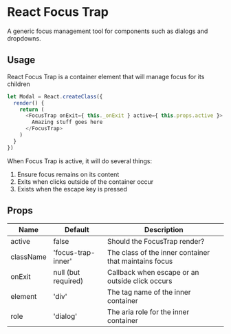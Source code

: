 # React Focus Trap

A generic focus management tool for components such as dialogs and dropdowns.

## Usage

React Focus Trap is a container element that will manage focus for its children

```javascript
let Modal = React.createClass({
  render() {
    return (
      <FocusTrap onExit={ this._onExit } active={ this.props.active }>
        Amazing stuff goes here
      </FocusTrap>
    )
  }
})
```

When Focus Trap is active, it will do several things:

1. Ensure focus remains on its content
2. Exits when clicks outside of the container occur
3. Exists when the escape key is pressed

## Props

| Name       | Default              | Description                                           |
| ---------- | -------------------- | ----------------------------------------------------- |
| active     | false                | Should the FocusTrap render?                          |
| className  | 'focus-trap-inner'   | The class of the inner container that maintains focus |
| onExit     | null (but required)  | Callback when escape or an outside click occurs       |
| element    | 'div'                | The tag name of the inner container                   |
| role       | 'dialog'             | The aria role for the inner container                 |
